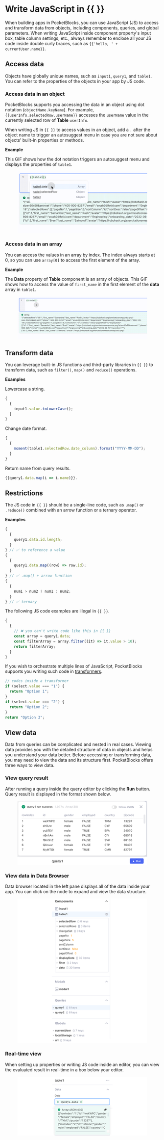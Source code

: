 # Write JavaScript in \{{ \}}

When building apps in PocketBlocks, you can use JavaScript (JS) to access and transform data from objects, including components, queries, and global parameters. When writing JavaScript inside component property's input box, table column settings, etc., always remember to enclose all your JS code inside double curly braces, such as `{{'hello, ' + currentUser.name}}`.

## Access data

Objects have globally unique names, such as `input1`, `query1`, and `table1`. You can refer to the properties of the objects in your app by JS code.

### Access data in an object

PocketBlocks supports you accessing the data in an object using dot notation (`objectName.keyName`). For example,`{{userInfo.selectedRow.userName}}` accesses the `userName` value in the currently selected row of **Table** `userInfo`.

When writing JS in `{{ }}` to access values in an object, add a `.` after the object name to trigger an autosuggest menu in case you are not sure about objects' built-in properties or methods.

**Example**

This GIF shows how the dot notation triggers an autosuggest menu and displays the properties of `table1`.

<figure><img src="../../.gitbook/assets/build-apps/write-javascript/write-javascript-in/01.gif" alt=""><figcaption></figcaption></figure>

### Access data in an array

You can access the values in an array by index. The index always starts at 0, so you can use `array[0]` to access the first element of the array.

**Example**

The **Data** property of **Table** component is an array of objects. This GIF shows how to access the value of `first_name` in the first element of the **data** array in `table1`.

<figure><img src="../../.gitbook/assets/build-apps/write-javascript/write-javascript-in/02.gif" alt=""><figcaption></figcaption></figure>

## Transform data

You can leverage built-in JS functions and third-party libraries in `{{ }}` to transform data, such as `filter()`, `map()` and `reduce()` operations.

**Examples**

Lowercase a string.

```javascript
{
  {
    input1.value.toLowerCase();
  }
}
```

Change date format.

```javascript
{
  {
    moment(table1.selectedRow.date_column).format("YYYY-MM-DD");
  }
}
```

Return name from query results.

```javascript
{{query1.data.map(i => i.name)}}.
```

## Restrictions

The JS code in `{{ }}` should be a single-line code, such as `.map()` or `.reduce()` combined with an arrow function or a ternary operator.

**Examples**

```javascript
{
  {
    query1.data.id.length;
  }
} // ✅ to reference a value
{
  {
    query1.data.map((row) => row.id);
  }
} // ✅ .map() + arrow function
{
  {
    num1 > num2 ? num1 : num2;
  }
} // ✅ ternary
```

The following JS code examples are illegal in `{{ }}`.

```javascript
{
  {
    // ❌ you can't write code like this in {{ }}
    const array = query1.data;
    const filterArray = array.filter((it) => it.value > 10);
    return filterArray;
  }
}
```

If you wish to orchestrate multiple lines of JavaScript, PocketBlocks supports you writing such code in [transformers](transformers.md).

```javascript
// codes inside a transformer
if (select.value === "1") {
  return "Option 1";
}
if (select.value === "2") {
  return "Option 2";
}
return "Option 3";
```

## View data

Data from queries can be complicated and nested in real cases. Viewing data provides you with the detailed structure of data in objects and helps you understand your data better. Before accessing or transforming data, you may need to view the data and its structure first. PocketBlocks offers three ways to view data.

### View query result

After running a query inside the query editor by clicking the **Run** button. Query result is displayed in the format shown below.

<figure><img src="../../.gitbook/assets/build-apps/write-javascript/write-javascript-in/03.png" alt=""><figcaption></figcaption></figure>

### View data in Data Browser

Data browser located in the left pane displays all of the data inside your app. You can click on the node to expand and view the data structure.

<figure><img src="../../.gitbook/assets/build-apps/write-javascript/write-javascript-in/04.png" alt=""><figcaption></figcaption></figure>

### Real-time view

When setting up properties or writing JS code inside an editor, you can view the evaluated result in real-time in a box below your editor.

<figure><img src="../../.gitbook/assets/build-apps/write-javascript/write-javascript-in/05.png" alt=""><figcaption></figcaption></figure>
